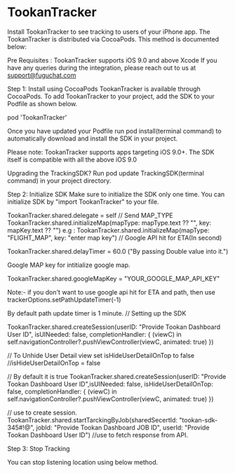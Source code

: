 # TookanTracker
Install TookanTracker to see tracking to users of your iPhone app. The TookanTracker is distributed via CocoaPods. This method is documented below:

Pre Requisites :
TookanTracker supports iOS 9.0 and above
Xcode
If you have any queries during the integration, please reach out to us at support@fuguchat.com

Step 1: Install using CocoaPods
TookanTracker is available through CocoaPods. To add TookanTracker to your project, add the SDK to your Podfile as shown below.

pod 'TookanTracker'

Once you have updated your Podfile run pod install(terminal command) to automatically download and install the SDK in your project.

Please note: TookanTracker supports apps targeting iOS 9.0+. The SDK itself is compatible with all the above iOS 9.0

Upgrading the TrackingSDK?
Run pod update TrackingSDK(terminal command) in your project directory.



Step 2: Initialize SDK
Make sure to initialize the SDK only one time. You can initialize SDK by "import TookanTracker" to your file.

TookanTracker.shared.delegate = self
//
Send MAP_TYPE
TookanTracker.shared.initializeMap(mapType: mapType.text ?? "", key: mapKey.text ?? "")
e.g : TookanTracker.shared.initializeMap(mapType: "FLIGHT_MAP", key: "enter map key")
//
Google API hit for ETA(In second)

TookanTracker.shared.delayTimer = 60.0 ("By passing Double value into it.")

Google MAP key for intitialize google map.

TookanTracker.shared.googleMapKey = "YOUR_GOOGLE_MAP_API_KEY"

Note:-
if you don't want to use google api hit for ETA and path, then use trackerOptions.setPathUpdateTimer(-1)

By default path update timer is 1 minute.
// Setting up the SDK

TookanTracker.shared.createSession(userID: "Provide Tookan Dashboard User ID", isUINeeded: false, completionHandler: { (viewC) in
    self.navigationController?.pushViewController(viewC, animated: true)
})

// To Unhide User Detail view set isHideUserDetailOnTop to false
//isHideUserDetailOnTop = false

// By default it is true
TookanTracker.shared.createSession(userID: "Provide Tookan Dashboard User ID",isUINeeded: false, isHideUserDetailOnTop: false, completionHandler: { (viewC) in
    self.navigationController?.pushViewController(viewC, animated: true)
})

 // use to create session.
TookanTracker.shared.startTarckingByJob(sharedSecertId: "tookan-sdk-345#!@", jobId: "Provide Tookan Dashboard JOB ID", userId: "Provide Tookan Dashboard User ID")
//use to fetch response from API.

Step 3: Stop Tracking

You can stop listening location using below method.

